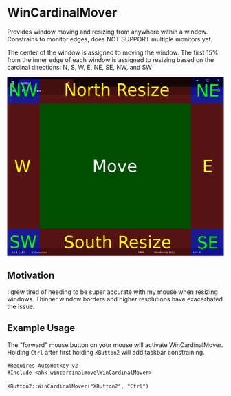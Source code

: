# WinCardinalMover
Provides window moving and resizing from anywhere within a window. Constrains to monitor edges, does NOT SUPPORT multiple monitors yet.

The center of the window is assigned to moving the window. The first 15% from the inner edge of each window is assigned to resizing based on the cardinal directions:  N, S, W, E, NE, SE, NW, and SW

<p align="center" width="100%"><img src="WinCardinalMover-mock.png" alt="GUI with Buttons" width="931"/></p>

 ## Motivation
 I grew tired of needing to be super accurate with my mouse when resizing windows. Thinner window borders and higher resolutions have exacerbated the issue.

 ## Example Usage
The "forward" mouse button on your mouse will activate WinCardinalMover. Holding `Ctrl` after first holding `XButton2` will add taskbar constraining.
 ```
#Requires AutoHotkey v2
#Include <ahk-wincardinalmove\WinCardinalMover>

XButton2::WinCardinalMover("XButton2", "Ctrl")
```
